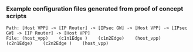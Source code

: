### Example configuration files generated from proof of concept scripts
```
Path: [Host VPP] -> [IP Router] -> [IPsec GW] -> [Host VPP] -> [IPsec GW] -> [IP Router] -> [Host VPP]
File: (host_vpp)    (c1n1Edge )    (c1n2Edge)    (host_vpp)    (c2n1Edge)    (c2n2Edge )    (host_vpp)
```


